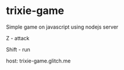 # trixie-game
Simple game on javascript using nodejs server

Z - attack

Shift - run

host: trixie-game.glitch.me
